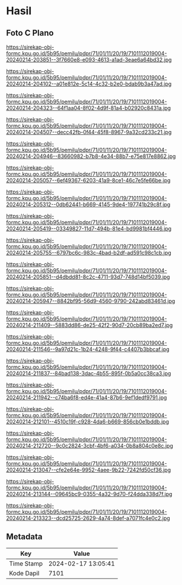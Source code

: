 # Hasil

## Foto C Plano

https://sirekap-obj-formc.kpu.go.id/5b95/pemilu/pdpr/71/01/11/20/19/7101112019004-20240214-203851--3f7660e8-e093-4613-a1ad-3eae6a64bd32.jpg

https://sirekap-obj-formc.kpu.go.id/5b95/pemilu/pdpr/71/01/11/20/19/7101112019004-20240214-204102--a01e812e-5c14-4c32-b2e0-bdab9b3a47ad.jpg

https://sirekap-obj-formc.kpu.go.id/5b95/pemilu/pdpr/71/01/11/20/19/7101112019004-20240214-204323--64f1aa04-8f02-4d9f-81a4-b02920c8431a.jpg

https://sirekap-obj-formc.kpu.go.id/5b95/pemilu/pdpr/71/01/11/20/19/7101112019004-20240214-204507--decc42fb-0f44-45f8-8967-9a32cd233c21.jpg

https://sirekap-obj-formc.kpu.go.id/5b95/pemilu/pdpr/71/01/11/20/19/7101112019004-20240214-204946--83660982-b7b8-4e34-88b7-e75e817e8862.jpg

https://sirekap-obj-formc.kpu.go.id/5b95/pemilu/pdpr/71/01/11/20/19/7101112019004-20240214-205057--6ef49367-6203-41a9-8ce1-46c7e5fe66be.jpg

https://sirekap-obj-formc.kpu.go.id/5b95/pemilu/pdpr/71/01/11/20/19/7101112019004-20240214-205312--0db62441-b669-4145-9de4-197741b29c8f.jpg

https://sirekap-obj-formc.kpu.go.id/5b95/pemilu/pdpr/71/01/11/20/19/7101112019004-20240214-205419--03349827-11d7-494b-81e4-bd9981bf4446.jpg

https://sirekap-obj-formc.kpu.go.id/5b95/pemilu/pdpr/71/01/11/20/19/7101112019004-20240214-205755--6797bc6c-983c-4bad-b2df-ad591c98c1cb.jpg

https://sirekap-obj-formc.kpu.go.id/5b95/pemilu/pdpr/71/01/11/20/19/7101112019004-20240214-205851--d4dbdd81-8c2c-4711-93d7-748d14bf5039.jpg

https://sirekap-obj-formc.kpu.go.id/5b95/pemilu/pdpr/71/01/11/20/19/7101112019004-20240214-205947--8842bf95-56d9-4560-9790-242abd83461d.jpg

https://sirekap-obj-formc.kpu.go.id/5b95/pemilu/pdpr/71/01/11/20/19/7101112019004-20240214-211409--5883dd86-de25-42f2-90d7-20cb89ba2ed7.jpg

https://sirekap-obj-formc.kpu.go.id/5b95/pemilu/pdpr/71/01/11/20/19/7101112019004-20240214-211546--9a97d21c-1b24-4248-9f44-c4407b3bbcaf.jpg

https://sirekap-obj-formc.kpu.go.id/5b95/pemilu/pdpr/71/01/11/20/19/7101112019004-20240214-211837--84bad138-3dac-4b55-895f-0b5a0cc38ca3.jpg

https://sirekap-obj-formc.kpu.go.id/5b95/pemilu/pdpr/71/01/11/20/19/7101112019004-20240214-211942--c74ba6f8-ed4e-41a4-87b6-9ef1dedf9791.jpg

https://sirekap-obj-formc.kpu.go.id/5b95/pemilu/pdpr/71/01/11/20/19/7101112019004-20240214-212101--4510c19f-c928-4da6-b669-856cb0e1bddb.jpg

https://sirekap-obj-formc.kpu.go.id/5b95/pemilu/pdpr/71/01/11/20/19/7101112019004-20240214-212720--9c0c2824-3cbf-4bf6-a034-0b8a804c0e8c.jpg

https://sirekap-obj-formc.kpu.go.id/5b95/pemilu/pdpr/71/01/11/20/19/7101112019004-20240214-213047--cfe2e64e-9952-4aee-9b22-7242fd50cf36.jpg

https://sirekap-obj-formc.kpu.go.id/5b95/pemilu/pdpr/71/01/11/20/19/7101112019004-20240214-213144--09645bc9-0355-4a32-9d70-f24dda338d7f.jpg

https://sirekap-obj-formc.kpu.go.id/5b95/pemilu/pdpr/71/01/11/20/19/7101112019004-20240214-213323--dcd25725-2629-4a74-8def-a7071fc4e0c2.jpg


## Metadata

| Key        | Value               |
| ---------- | ------------------- |
| Time Stamp | 2024-02-17 13:05:41 |
| Kode Dapil | 7101                |



